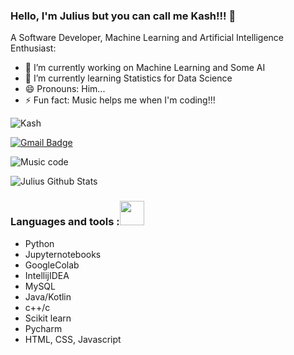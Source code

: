 ### Hello, I'm Julius but you can call me Kash!!! 👋

A Software Developer, Machine Learning and Artificial Intelligence Enthusiast:

- 🔭 I’m currently working on Machine Learning and Some AI
- 🌱 I’m currently learning Statistics for Data Science
- 😄 Pronouns: Him...
- ⚡ Fun fact: Music helps me when I'm coding!!!

![Kash](https://logos.flamingtext.com/Name-Logos/Kash-design-hogwarts-name.gif)

[![Gmail Badge](https://img.shields.io/badge/-waynejulius10@gmail.com-c14438?style=flat-square&logo=Gmail&logoColor=white&link=mailto:waynejulius10@gmail.com)](mailto:waynejulius10@gmail.com)

![Music code](https://encrypted-tbn0.gstatic.com/images?q=tbn:ANd9GcQlPxfIJ-54c_HuBdMAVNsph9z6Z8jF3MLY5w&usqp=CAU)

![Julius Github Stats](https://github-readme-stats.vercel.app/api?username=Julius-717&&show_icons=true&title_color=ffffff&icon_color=bb2acf&text_color=daf7dc&bg_color=151515)

### Languages and tools :<img src="https://camo.githubusercontent.com/40dff491d4e8123af55298ef908faedb66c463e5/68747470733a2f2f6d656469612e67697068792e636f6d2f6d656469612f57556c706c634d704f43456d5447427442572f67697068792e676966" width="39px">


- Python
- Jupyternotebooks
- GoogleColab
- IntellijIDEA
- MySQL
- Java/Kotlin
- c++/c
- Scikit learn
- Pycharm
- HTML, CSS, Javascript
